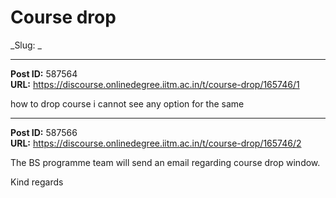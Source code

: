 # Course drop
_Slug: _

---
**Post ID:** 587564  
**URL:** https://discourse.onlinedegree.iitm.ac.in/t/course-drop/165746/1  

how to drop course i cannot see any option for the same

---
**Post ID:** 587566  
**URL:** https://discourse.onlinedegree.iitm.ac.in/t/course-drop/165746/2  

The BS programme team will send an email regarding course drop window.


Kind regards

